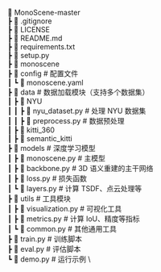 📁 MonoScene-master \
 ┣ 📄 .gitignore \
 ┣ 📄 LICENSE \
 ┣ 📄 README.md \
 ┣ 📄 requirements.txt \
 ┣ 📄 setup.py \
 ┣ 📁 monoscene \
   ┣ 📁 config                # 配置文件 \
   ┃ ┗ 📄 monoscene.yaml \
   ┣ 📁 data                  # 数据加载模块（支持多个数据集） \
   ┃ ┣ 📁 NYU \
   ┃ ┃ ┣ 📄 nyu_dataset.py     # 处理 NYU 数据集 \
   ┃ ┃ ┣ 📄 preprocess.py      # 数据预处理 \
   ┃ ┣ 📁 kitti_360 \
   ┃ ┣ 📁 semantic_kitti \
   ┣ 📁 models                # 深度学习模型 \
   ┃ ┣ 📄 monoscene.py         # 主模型 \
   ┃ ┣ 📄 backbone.py          # 3D 语义重建的主干网络 \
   ┃ ┣ 📄 loss.py              # 损失函数 \
   ┃ ┗ 📄 layers.py            # 计算 TSDF、点云处理等 \
   ┣ 📁 utils                 # 工具模块 \
   ┃ ┣ 📄 visualization.py     # 可视化工具 \
   ┃ ┣ 📄 metrics.py           # 计算 IoU、精度等指标 \
   ┃ ┗ 📄 common.py            # 其他通用工具 \
 ┣ 📄 train.py                 # 训练脚本 \
 ┣ 📄 eval.py                  # 评估脚本 \
 ┗ 📄 demo.py                  # 运行示例 \
